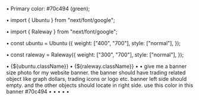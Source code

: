 • Primary color: #70c494  (green);

• import { Ubuntu } from "next/font/google";

• import { Raleway } from "next/font/google";

• const ubuntu = Ubuntu ({ weight: ["400", "700"], style: ["normal"], });

• const raleway = Raleway({ weight: ["300", "700"], style: ["normal"], });

 • {${ubuntu.className}}
• {${raleway.className}}
• 
• give me a banner size photo for my website banner. the banner should have trading related object like graph dollars, trading icons or logo etc. banner left side should empty. and the other objects should locate in right side. 
use this color  in this banner #70c494
• 
• 
• 
• 
•